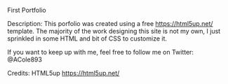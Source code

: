 First Portfolio

Description:
This porfolio was created using a free https://html5up.net/ template. The majority of the work designing this site is not my own, I just sprinkled in some HTML and bit of CSS to customize it.


If you want to keep up with me, feel free to follow me on Twitter:  @ACole893

Credits:
HTML5up
https://html5up.net/